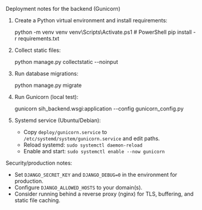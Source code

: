 Deployment notes for the backend (Gunicorn)

1. Create a Python virtual environment and install requirements:

   python -m venv venv
   venv\Scripts\Activate.ps1  # PowerShell
   pip install -r requirements.txt

2. Collect static files:

   python manage.py collectstatic --noinput

3. Run database migrations:

   python manage.py migrate

4. Run Gunicorn (local test):

   gunicorn sih_backend.wsgi:application --config gunicorn_config.py

5. Systemd service (Ubuntu/Debian):
   - Copy `deploy/gunicorn.service` to `/etc/systemd/system/gunicorn.service` and edit paths.
   - Reload systemd: `sudo systemctl daemon-reload`
   - Enable and start: `sudo systemctl enable --now gunicorn`

Security/production notes:
- Set `DJANGO_SECRET_KEY` and `DJANGO_DEBUG=0` in the environment for production.
- Configure `DJANGO_ALLOWED_HOSTS` to your domain(s).
- Consider running behind a reverse proxy (nginx) for TLS, buffering, and static file caching.
